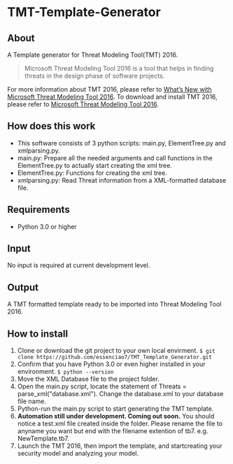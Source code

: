 # TMT-Template-Generator

## About
A Template generator for Threat Modeling Tool(TMT) 2016.
> Microsoft Threat Modeling Tool 2016 is a tool that helps in finding threats in the design phase of software projects.

For more information about TMT 2016, please refer to [What’s New with Microsoft Threat Modeling Tool 2016](https://blogs.microsoft.com/cybertrust/2015/10/07/whats-new-with-microsoft-threat-modeling-tool-2016/).
To download and install TMT 2016, please refer to [Microsoft Threat Modeling Tool 2016](https://www.microsoft.com/en-us/download/details.aspx?id=49168).

## How does this work
+ This software consists of 3 python scripts: main.py, ElementTree.py and xmlparsing.py.
+ main.py: Prepare all the needed arguments and call functions in the ElementTree.py to actually start creating the xml tree.
+ ElementTree.py: Functions for creating the xml tree.
+ xmlparsing.py: Read Threat information from a XML-formatted database file.

## Requirements
+ Python 3.0 or higher

## Input
No input is required at current development level.

## Output
A TMT formatted template ready to be imported into Threat Modeling Tool 2016.

## How to install
1. Clone or download the git project to your own local envirment.
`$ git clone https://github.com/essenciao7/TMT_Template_Generator.git`
2. Confirm that you have Python 3.0 or even higher installed in your environment.
`$ python --version`
3. Move the XML Database file to the project folder.
4. Open the main.py script, locate the statement of Threats = parse_xml("database.xml"). Change the database.xml to your database file name.
5. Python-run the main.py script to start generating the TMT template.
6. **Automation still under development. Coming out soon.** You should notice a test.xml file created inside the folder. Please rename the file to anyname you want but end with the filename extention of tb7. e.g. NewTemplate.tb7.
7. Launch the TMT 2016, then import the template, and startcreating your security model and analyzing your model.